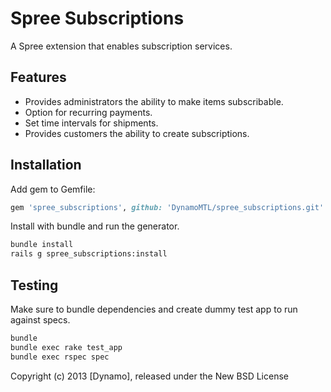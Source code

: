 # Spree Subscriptions

A Spree extension that enables subscription services.

## Features

* Provides administrators the ability to make items subscribable.
* Option for recurring payments.
* Set time intervals for shipments.
* Provides customers the ability to create subscriptions.

## Installation

Add gem to Gemfile:

```ruby
gem 'spree_subscriptions', github: 'DynamoMTL/spree_subscriptions.git'
```

Install with bundle and run the generator.

```bash
bundle install    
rails g spree_subscriptions:install
```

## Testing

Make sure to bundle dependencies and create dummy test app to run against specs.

```bash
bundle
bundle exec rake test_app
bundle exec rspec spec
```

Copyright (c) 2013 [Dynamo], released under the New BSD License
